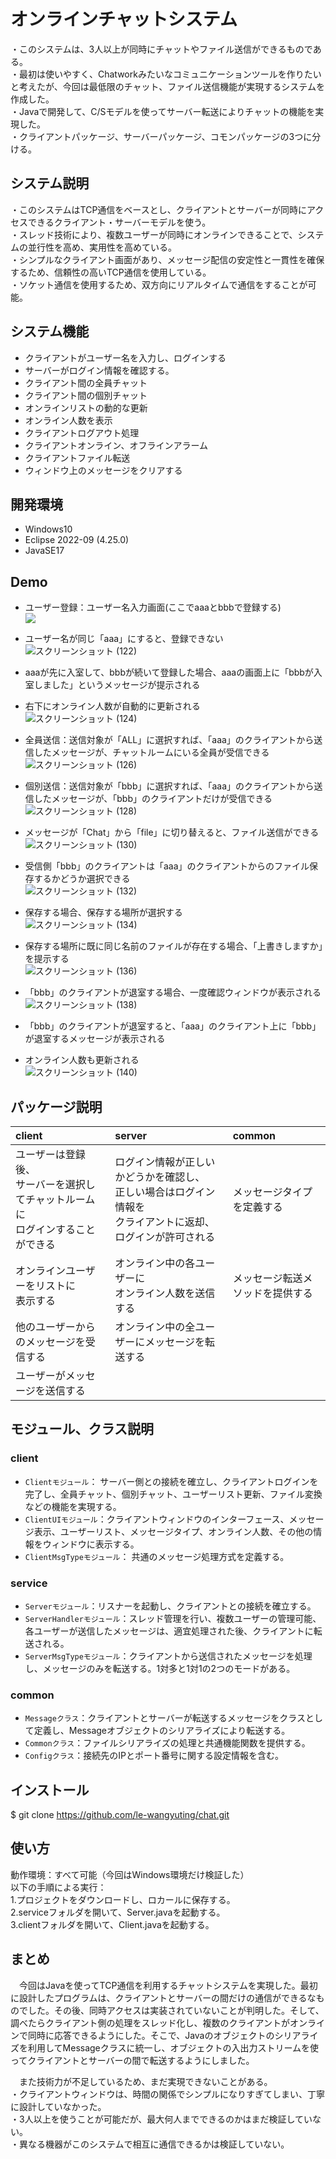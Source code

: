 # オンラインチャットシステム

 ・このシステムは、3人以上が同時にチャットやファイル送信ができるものである。  
 ・最初は使いやすく、Chatworkみたいなコミュニケーションツールを作りたいと考えたが、今回は最低限のチャット、ファイル送信機能が実現するシステムを作成した。   
・Javaで開発して、C/Sモデルを使ってサーバー転送によりチャットの機能を実現した。  
・クライアントパッケージ、サーバーパッケージ、コモンパッケージの3つに分ける。

## システム説明
  
 ・このシステムはTCP通信をベースとし、クライアントとサーバーが同時にアクセスできるクライアント・サーバーモデルを使う。  
 ・スレッド技術により、複数ユーザーが同時にオンラインできることで、システムの並行性を高め、実用性を高めている。  
 ・シンプルなクライアント画面があり、メッセージ配信の安定性と一貫性を確保するため、信頼性の高いTCP通信を使用している。  
 ・ソケット通信を使用するため、双方向にリアルタイムで通信をすることが可能。  

## システム機能  

  - クライアントがユーザー名を入力し、ログインする    
  - サーバーがログイン情報を確認する。  
  - クライアント間の全員チャット  
  - クライアント間の個別チャット  
  - オンラインリストの動的な更新  
  - オンライン人数を表示  
  - クライアントログアウト処理  
  - クライアントオンライン、オフラインアラーム  
  - クライアントファイル転送
  - ウィンドウ上のメッセージをクリアする

## 開発環境
 - Windows10
 - Eclipse 2022-09 (4.25.0)  
 - JavaSE17
  
## Demo 
- ユーザー登録：ユーザー名入力画面(ここでaaaとbbbで登録する)    
![](https://user-images.githubusercontent.com/108509511/208335136-0af5c656-943a-46c9-877c-41a32d978c37.png)

- ユーザー名が同じ「aaa」にすると、登録できない  
![スクリーンショット (122)](https://user-images.githubusercontent.com/108509511/208356559-27930950-1cd8-480d-96dd-1534c5e0f6d6.png)

- aaaが先に入室して、bbbが続いて登録した場合、aaaの画面上に「bbbが入室しました」というメッセージが提示される  
- 右下にオンライン人数が自動的に更新される  
![スクリーンショット (124)](https://user-images.githubusercontent.com/108509511/208358887-891bd77f-0d2a-41ee-bda2-ed2abf1dd13e.png)

- 全員送信：送信対象が「ALL」に選択すれば、「aaa」のクライアントから送信したメッセージが、チャットルームにいる全員が受信できる
![スクリーンショット (126)](https://user-images.githubusercontent.com/108509511/208359586-3bcd8893-e026-4184-9b4b-b59e5b084957.png)

- 個別送信：送信対象が「bbb」に選択すれば、「aaa」のクライアントから送信したメッセージが、「bbb」のクライアントだけが受信できる  
![スクリーンショット (128)](https://user-images.githubusercontent.com/108509511/208362232-803fef76-215d-4fdd-87fb-2bc5d391b71f.png)

- メッセージが「Chat」から「file」に切り替えると、ファイル送信ができる  
![スクリーンショット (130)](https://user-images.githubusercontent.com/108509511/208366817-407b275f-356c-4410-a22c-bedf7f02ffe4.png)

- 受信側「bbb」のクライアントは「aaa」のクライアントからのファイル保存するかどうか選択できる  
![スクリーンショット (132)](https://user-images.githubusercontent.com/108509511/208367283-1c1aaf30-871b-441c-b07d-e71456e8d572.png)

- 保存する場合、保存する場所が選択する  
![スクリーンショット (134)](https://user-images.githubusercontent.com/108509511/208367691-575dfa3a-5519-40b3-9442-2a32beba13eb.png)

- 保存する場所に既に同じ名前のファイルが存在する場合、「上書きしますか」を提示する  
![スクリーンショット (136)](https://user-images.githubusercontent.com/108509511/208368097-3e56ff99-c6af-49ad-a4e1-115a4bfd87a1.png)

- 「bbb」のクライアントが退室する場合、一度確認ウィンドウが表示される  
![スクリーンショット (138)](https://user-images.githubusercontent.com/108509511/208371251-e585c3a6-42b6-430b-82d2-ceec12a3837a.png)

- 「bbb」のクライアントが退室すると、「aaa」のクライアント上に「bbb」が退室するメッセージが表示される  
- オンライン人数も更新される  
![スクリーンショット (140)](https://user-images.githubusercontent.com/108509511/208371715-0a5ea36c-7094-4cf4-a8e7-ceeca42ca98c.png)



## パッケージ説明 
| client | server | common |
| :------ | :--- | :----- |
|ユーザーは登録後、<br>サーバーを選択してチャットルームに<br>ログインすることができる | ログイン情報が正しいかどうかを確認し、<br>正しい場合はログイン情報を<br>クライアントに返却、ログインが許可される | メッセージタイプを定義する |
| オンラインユーザーをリストに<br>表示する | オンライン中の各ユーザーに<br>オンライン人数を送信する | メッセージ転送メソッドを提供する |
| 他のユーザーからのメッセージを受信する |オンライン中の全ユーザーにメッセージを転送する |
|ユーザーがメッセージを送信する |  |
  
 ## モジュール、クラス説明
### client  
- `Clientモジュール`： サーバー側との接続を確立し、クライアントログインを完了し、全員チャット、個別チャット、ユーザーリスト更新、ファイル変換などの機能を実現する。  
- `ClientUIモジュール`：クライアントウィンドウのインターフェース、メッセージ表示、ユーザーリスト、メッセージタイプ、オンライン人数、その他の情報をウィンドウに表示する。  
- `ClientMsgTypeモジュール`： 共通のメッセージ処理方式を定義する。 

### service    
- `Serverモジュール`：リスナーを起動し、クライアントとの接続を確立する。  
- `ServerHandlerモジュール`：スレッド管理を行い、複数ユーザーの管理可能、各ユーザーが送信したメッセージは、適宜処理された後、クライアントに転送される。  
- `ServerMsgTypeモジュール`：クライアントから送信されたメッセージを処理し、メッセージのみを転送する。1対多と1対1の2つのモードがある。  

### common  
- `Messageクラス`：クライアントとサーバーが転送するメッセージをクラスとして定義し、Messageオブジェクトのシリアライズにより転送する。    
- `Commonクラス`：ファイルシリアライズの処理と共通機能関数を提供する。  
- `Configクラス`：接続先のIPとポート番号に関する設定情報を含む。  

## インストール
$ git clone https://github.com/le-wangyuting/chat.git

## 使い方
動作環境：すべて可能（今回はWindows環境だけ検証した）  
以下の手順による実行：  
  1.プロジェクトをダウンロードし、ロカールに保存する。  
  2.serviceフォルダを開いて、Server.javaを起動する。  
  3.clientフォルダを開いて、Client.javaを起動する。  

## まとめ  
 　今回はJavaを使ってTCP通信を利用するチャットシステムを実現した。最初に設計したプログラムは、クライアントとサーバーの間だけの通信ができるなものでした。その後、同時アクセスは実装されていないことが判明した。そして、調べたらクライアント側の処理をスレッド化し、複数のクライアントがオンラインで同時に応答できるようにした。そこで、Javaのオブジェクトのシリアライズを利用してMessageクラスに統一し、オブジェクトの入出力ストリームを使ってクライアントとサーバーの間で転送するようにしました。

 　また技術力が不足しているため、まだ実現できないことがある。  
・クライアントウィンドウは、時間の関係でシンプルになりすぎてしまい、丁寧に設計していなかった。  
・3人以上を使うことが可能だが、最大何人までできるのかはまだ検証していない。    
・異なる機器がこのシステムで相互に通信できるかは検証していない。    

 
